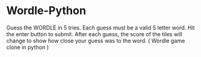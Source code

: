# Wordle-Python
Guess the WORDLE in 5 tries.  Each guess must be a valid 5 letter word. Hit the enter button to submit.  After each guess, the score of the tiles will change to show how close your guess was to the word. ( Wordle game clone in python )
